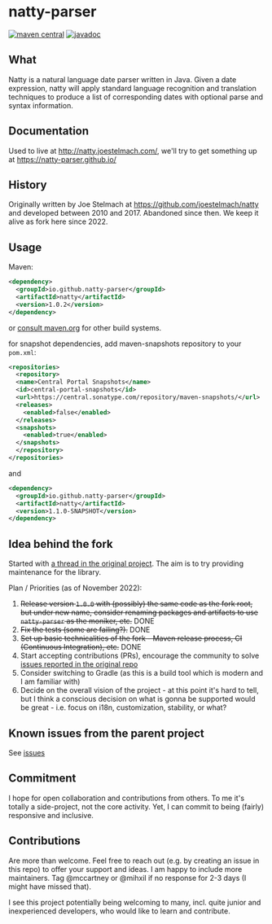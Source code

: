 # natty-parser
[![maven central](https://img.shields.io/maven-central/v/io.github.natty-parser/natty.svg?label=Maven%20Central)](https://central.sonatype.com/artifact/io.github.natty-parser/natty)
[![javadoc](https://javadoc.io/badge2/io.github.natty-parser/natty/javadoc.svg)](https://javadoc.io/doc/io.github.natty-parser/natty)

## What

Natty is a natural language date parser written in Java.  Given a date
expression, natty will apply standard language recognition and translation
techniques to produce a list of corresponding dates with optional parse and
syntax information.

## Documentation

Used to live at http://natty.joestelmach.com/, we'll try to get something up at https://natty-parser.github.io/

## History

Originally written by Joe Stelmach at https://github.com/joestelmach/natty and developed between 2010 and 2017. Abandoned since then. We keep it alive as fork here since 2022.

## Usage
Maven:
```xml
<dependency>
  <groupId>io.github.natty-parser</groupId>
  <artifactId>natty</artifactId>
  <version>1.0.2</version>
</dependency>
```

or [consult maven.org](https://search.maven.org/artifact/io.github.natty-parser/natty) for other build systems.

for snapshot dependencies, add maven-snapshots repository to your `pom.xml`:
```xml
<repositories>
  <repository>
  <name>Central Portal Snapshots</name>
  <id>central-portal-snapshots</id>
  <url>https://central.sonatype.com/repository/maven-snapshots/</url>
  <releases>
    <enabled>false</enabled>
  </releases>
  <snapshots>
    <enabled>true</enabled>
  </snapshots>
  </repository>
</repositories>
```
and
```xml
<dependency>
  <groupId>io.github.natty-parser</groupId>
  <artifactId>natty</artifactId>
  <version>1.1.0-SNAPSHOT</version>
</dependency>
```

## Idea behind the fork

Started with [a thread in the original project](https://github.com/joestelmach/natty/issues/274). The aim is to try providing maintenance for the library.

Plan / Priorities (as of November 2022):

1. ~~Release version `1.0.0` with (possibly) the same code as the fork root, but under new name, consider renaming packages and artifacts to use `natty-parser` as the moniker, etc.~~
   DONE
2. ~~Fix the tests (some are failing?).~~ DONE
3. ~~Set up basic technicalities of the fork - Maven release process, CI (Continuous Integration), etc.~~ DONE
4. Start accepting contributions (PRs), encourage the community to solve [issues reported in the original repo](https://github.com/joestelmach/natty/issues)
5. Consider switching to Gradle (as this is a build tool which is modern and I am familiar with)
6. Decide on the overall vision of the project - at this point it's hard to tell, but I think a conscious decision on what is gonna be supported would be
   great - i.e. focus on i18n, customization, stability, or what?

## Known issues from the parent project

See [issues](issues.md)

## Commitment

I hope for open collaboration and contributions from others. To me it's totally a side-project, not the core activity. Yet, I can commit to being (fairly) responsive and inclusive.

## Contributions

Are more than welcome. Feel free to reach out (e.g. by creating an issue in this repo) to offer your support and ideas. I am happy to include more
maintainers. Tag @mccartney or @mihxil if no response for 2-3 days (I might have missed that).

I see this project potentially being welcoming to many, incl. quite junior and inexperienced developers, who would like to learn and contribute.
